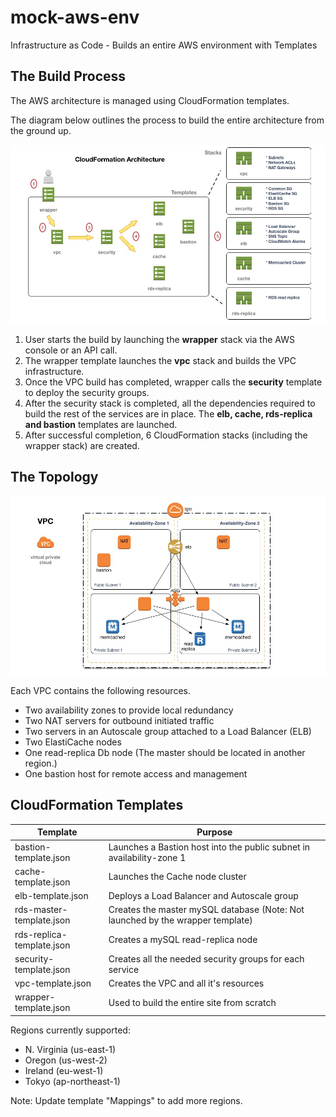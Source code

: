 # mock-aws-env
Infrastructure as Code - Builds an entire AWS environment with Templates

## The Build Process

The AWS architecture is managed using CloudFormation templates.

The diagram below outlines the process to build the entire architecture from the ground up.

![Template Diagram](./images/mock-cfn-flow.jpg)

1. User starts the build by launching the **wrapper** stack via the AWS console or an API call.
2. The wrapper template launches the **vpc** stack and builds the VPC infrastructure.
3. Once the VPC build has completed, wrapper calls the **security** template to deploy the security groups.
4. After the security stack is completed, all the dependencies required to build the rest of the services are in place.  The **elb, cache, rds-replica and bastion** templates are launched.
5. After successful completion, 6 CloudFormation stacks (including the wrapper stack) are created.

## The Topology

![Topo Diagram](./images/mock-topo.jpg)

Each VPC contains the following resources.

* Two availability zones to provide local redundancy
* Two NAT servers for outbound initiated traffic
* Two servers in an Autoscale group attached to a Load Balancer (ELB)
* Two ElastiCache nodes
* One read-replica Db node (The master should be located in another region.)
* One bastion host for remote access and management

## CloudFormation Templates

Template | Purpose
-------- | --------
bastion-template.json	| Launches a Bastion host into the public subnet in availability-zone 1
cache-template.json	| Launches the Cache node cluster
elb-template.json	| Deploys a Load Balancer and Autoscale group
rds-master-template.json	| Creates the master mySQL database (Note: Not launched by the wrapper template)
rds-replica-template.json	| Creates a mySQL read-replica node
security-template.json	| Creates all the needed security groups for each service
vpc-template.json	| Creates the VPC and all it's resources
wrapper-template.json	| Used to build the entire site from scratch

Regions currently supported:

* N. Virginia (us-east-1)
* Oregon (us-west-2)
* Ireland (eu-west-1)
* Tokyo (ap-northeast-1)

Note: Update template "Mappings" to add more regions.

